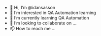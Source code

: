 - 👋 Hi, I’m @idansasson
- 👀 I’m interested in QA Automation learning
- 🌱 I’m currently learning QA Automation
- 💞️ I’m looking to collaborate on ...
- 📫 How to reach me ...

<!---
idansasson/idansasson is a ✨ special ✨ repository because its `README.md` (this file) appears on your GitHub profile.
You can click the Preview link to take a look at your changes.
--->
